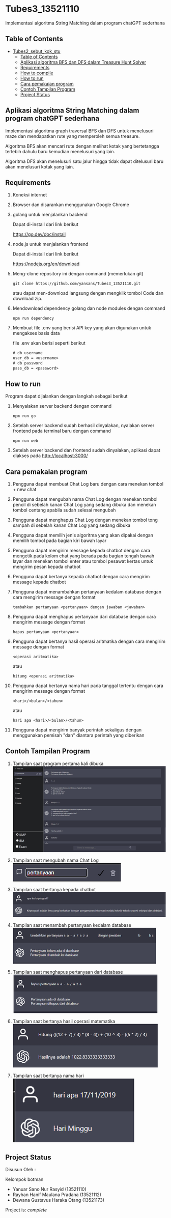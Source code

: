 # Tubes3_13521110

Implementasi algoritma String Matching dalam program chatGPT sederhana

## Table of Contents

- [Tubes2\_sebut\_kok\_stu](#tubes2_sebut_kok_stu)
  - [Table of Contents](#table-of-contents)
  - [Aplikasi algoritma BFS dan DFS dalam Treasure Hunt Solver](#aplikasi-algoritma-bfs-dan-dfs-dalam-treasure-hunt-solver)
  - [Requirements](#requirements)
  - [How to compile](#how-to-compile)
  - [How to run](#how-to-run)
  - [Cara pemakaian program](#cara-pemakaian-program)
  - [Contoh Tampilan Program](#contoh-tampilan-program)
  - [Project Status](#project-status)

## Aplikasi algoritma String Matching dalam program chatGPT sederhana

Implementasi algoritma graph traversal BFS dan DFS untuk menelusuri maze dan mendapatkan rute yang memperoleh semua treasure.

Algoritma BFS akan mencari rute dengan melihat kotak yang bertetangga terlebih dahulu baru kemudian menelusuri yang lain.

Algoritma DFS akan menelusuri satu jalur hingga tidak dapat ditelusuri baru akan menelusuri kotak yang lain.

## Requirements

1. Koneksi internet
2. Browser dan disarankan menggunakan Google Chrome
3. golang untuk menjalankan backend

    Dapat di-install dari link berikut

    <https://go.dev/doc/install>

4. node.js untuk menjalankan frontend

   Dapat di-install dari link berikut

   <https://nodejs.org/en/download>

5. Meng-clone repository ini dengan command (memerlukan git)

    ```shell
    git clone https://github.com/yansans/Tubes3_13521110.git
    ```

    atau dapat men-download langsung dengan mengklik tombol Code dan download zip.

6. Mendownload dependency golang dan node modules dengan command

    ```shell
    npm run dependency
    ```

7. Membuat file .env yang berisi API key yang akan digunakan untuk mengakses basis data

    file .env akan berisi seperti berikut

    ```shell
    # db username
    user_db = <username>
    # db password
    pass_db = <password>
    ```

## How to run

Program dapat dijalankan dengan langkah sebagai berikut

1. Menyalakan server backend dengan command

    ```shell
    npm run go
    ```

2. Setelah server backend sudah berhasil dinyalakan, nyalakan server frontend pada terminal baru dengan command

    ```shell
    npm run web
    ```

3. Setelah server backend dan frontend sudah dinyalakan, aplikasi dapat diakses pada <http://localhost:3000/>

## Cara pemakaian program

1. Pengguna dapat membuat Chat Log baru dengan cara menekan tombol + new chat
2. Pengguna dapat mengubah nama Chat Log dengan menekan tombol pencil di sebelah kanan Chat Log yang sedang dibuka dan menekan tombol centang apabila sudah selesai mengubah
3. Pengguna dapat menghapus Chat Log dengan menekan tombol tong sampah di sebelah kanan Chat Log yang sedang dibuka
4. Pengguna dapat memilih jenis algoritma yang akan dipakai dengan memilih tombol pada bagian kiri bawah layar
5. Pengguna dapat mengirim message kepada chatbot dengan cara mengetik pada kolom chat yang berada pada bagian tengah bawah layar dan menekan tombol enter atau tombol pesawat kertas untuk mengirim pesan kepada chatbot
6. Pengguna dapat bertanya kepada chatbot dengan cara mengirim message kepada chatbot
7. Pengguna dapat menambahkan pertanyaan kedalam database dengan cara mengirim message dengan format

    ```shell
    tambahkan pertanyaan <pertanyaan> dengan jawaban <jawaban>    
    ```

8. Pengguna dapat menghapus pertanyaan dari database dengan cara mengirim message dengan format

    ```shell
    hapus pertanyaan <pertanyaan>
    ```

9. Pengguna dapat bertanya hasil operasi aritmatika dengan cara mengirim message dengan format

    ```shell
    <operasi aritmatika>
    ```

    atau

    ```shell
    hitung <operasi aritmatika>
    ```

10. Pengguna dapat bertanya nama hari pada tanggal tertentu dengan cara mengirim message dengan format

    ```shell
    <hari>/<bulan>/<tahun>
    ```

    atau

    ```shell
    hari apa <hari>/<bulan>/<tahun>
    ```

11. Pengguna dapat mengirim banyak perintah sekaligus dengan menggunakan pemisah "dan" diantara perintah yang diberikan

## Contoh Tampilan Program

1. Tampilan saat program pertama kali dibuka
    ![firstScreen](img/firstScreen.png)

2. Tampilan saat mengubah nama Chat Log
    ![renameChat](img/renameChat.png)

3. Tampilan saat bertanya kepada chatbot
    ![askBot](img/askBot.png)

4. Tampilan saat menambah pertanyaan kedalam database
    ![addQuestion](img/addQuestion.png)

5. Tampilan saat menghapus pertanyaan dari database
    ![deleteQuestion](img/deleteQuestion.png)

6. Tampilan saat bertanya hasil operasi matematika
    ![askMath](img/askMath.png)

7. Tampilan saat bertanya nama hari
    ![askDay](img/askDay.png)

## Project Status

Disusun Oleh :

Kelompok botman

- Yanuar Sano Nur Rasyid (13521110)
- Rayhan Hanif Maulana Pradana (13521112)
- Dewana Gustavus Haraka Otang (13521173)

Project is: _complete_
